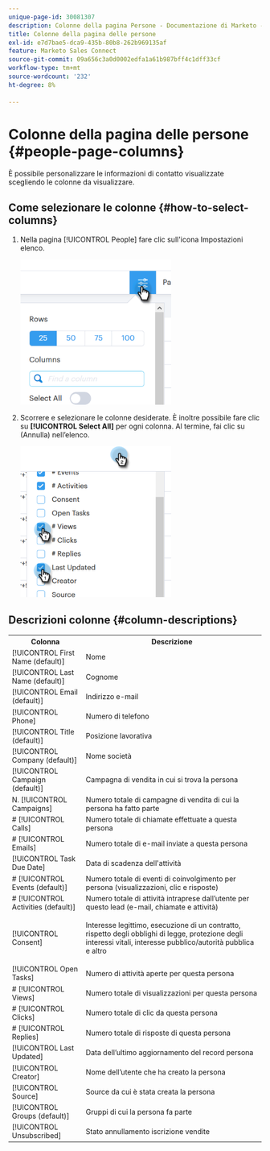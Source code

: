 ```yaml
---
unique-page-id: 30081307
description: Colonne della pagina Persone - Documentazione di Marketo - Documentazione del prodotto
title: Colonne della pagina delle persone
exl-id: e7d7bae5-dca9-435b-80b8-262b969135af
feature: Marketo Sales Connect
source-git-commit: 09a656c3a0d0002edfa1a61b987bff4c1dff33cf
workflow-type: tm+mt
source-wordcount: '232'
ht-degree: 8%

---
```


# Colonne della pagina delle persone {#people-page-columns}

È possibile personalizzare le informazioni di contatto visualizzate scegliendo le colonne da visualizzare.

## Come selezionare le colonne {#how-to-select-columns}

1. Nella pagina [!UICONTROL People] fare clic sull&#39;icona Impostazioni elenco.

   ![](assets/one-5.png)

1. Scorrere e selezionare le colonne desiderate. È inoltre possibile fare clic su **[!UICONTROL Select All]** per ogni colonna. Al termine, fai clic su (Annulla) nell’elenco.

   ![](assets/two-4.png)

## Descrizioni colonne {#column-descriptions}

<table>
 <colgroup>
  <col>
  <col>
 </colgroup>
 <tbody>
  <tr>
   <th>Colonna</th>
   <th>Descrizione</th>
  </tr>
  <tr>
   <td>[!UICONTROL First Name (default)]</td>
   <td>Nome</td>
  </tr>
  <tr>
   <td>[!UICONTROL Last Name (default)]</td>
   <td>Cognome</td>
  </tr>
  <tr>
   <td colspan="1">[!UICONTROL Email (default)]</td>
   <td colspan="1">Indirizzo e-mail</td>
  </tr>
  <tr>
   <td colspan="1">[!UICONTROL Phone]</td>
   <td colspan="1">Numero di telefono</td>
  </tr>
  <tr>
   <td colspan="1">[!UICONTROL Title (default)]</td>
   <td colspan="1">Posizione lavorativa</td>
  </tr>
  <tr>
   <td>[!UICONTROL Company (default)]</td>
   <td>Nome società</td>
  </tr>
  <tr>
   <td>[!UICONTROL Campaign (default)]</td>
   <td>Campagna di vendita in cui si trova la persona</td>
  </tr>
  <tr>
   <td>N. [!UICONTROL Campaigns]</td>
   <td>Numero totale di campagne di vendita di cui la persona ha fatto parte</td>
  </tr>
  <tr>
   <td># [!UICONTROL Calls]</td>
   <td>Numero totale di chiamate effettuate a questa persona</td>
  </tr>
  <tr>
   <td># [!UICONTROL Emails]</td>
   <td>Numero totale di e-mail inviate a questa persona</td>
  </tr>
  <tr>
   <td>[!UICONTROL Task Due Date]</td>
   <td>Data di scadenza dell'attività</td>
  </tr>
  <tr>
   <td># [!UICONTROL Events (default)]</td>
   <td>Numero totale di eventi di coinvolgimento per persona (visualizzazioni, clic e risposte)</td>
  </tr>
  <tr>
   <td># [!UICONTROL Activities (default)]</td>
   <td>Numero totale di attività intraprese dall’utente per questo lead (e-mail, chiamate e attività)</td>
  </tr>
  <tr>
   <td>[!UICONTROL Consent]</td>
   <td><p>Interesse legittimo, esecuzione di un contratto, rispetto degli obblighi di legge, protezione degli interessi vitali, interesse pubblico/autorità pubblica e altro</p></td>
  </tr>
  <tr>
   <td>[!UICONTROL Open Tasks]</td>
   <td>Numero di attività aperte per questa persona</td>
  </tr>
  <tr>
   <td># [!UICONTROL Views]</td>
   <td>Numero totale di visualizzazioni per questa persona</td>
  </tr>
  <tr>
   <td># [!UICONTROL Clicks]</td>
   <td>Numero totale di clic da questa persona</td>
  </tr>
  <tr>
   <td># [!UICONTROL Replies]</td>
   <td>Numero totale di risposte di questa persona</td>
  </tr>
  <tr>
   <td>[!UICONTROL Last Updated]</td>
   <td>Data dell’ultimo aggiornamento del record persona</td>
  </tr>
  <tr>
   <td>[!UICONTROL Creator]</td>
   <td>Nome dell’utente che ha creato la persona</td>
  </tr>
  <tr>
   <td>[!UICONTROL Source]</td>
   <td>Source da cui è stata creata la persona</td>
  </tr>
  <tr>
   <td>[!UICONTROL Groups (default)]</td>
   <td>Gruppi di cui la persona fa parte</td>
  </tr>
  <tr>
   <td colspan="1">[!UICONTROL Unsubscribed]</td>
   <td colspan="1">Stato annullamento iscrizione vendite</td>
  </tr>
 </tbody>
</table>
